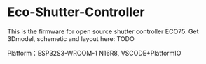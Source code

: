 # Eco-Shutter-Controller


This is the firmware for open source shutter controller ECO75. Get 3Dmodel, schemetic and layout here: TODO


Platform：ESP32S3-WROOM-1 N16R8, VSCODE+PlatformIO
